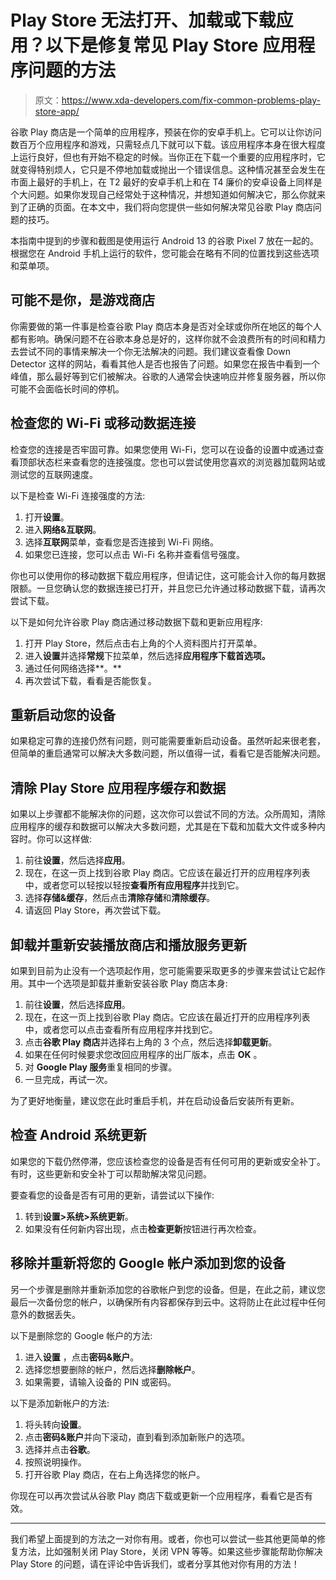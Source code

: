 # Play Store 无法打开、加载或下载应用？以下是修复常见 Play Store 应用程序问题的方法

> 原文：<https://www.xda-developers.com/fix-common-problems-play-store-app/>

谷歌 Play 商店是一个简单的应用程序，预装在你的安卓手机上。它可以让你访问数百万个应用程序和游戏，只需轻点几下就可以下载。该应用程序本身在很大程度上运行良好，但也有开始不稳定的时候。当你正在下载一个重要的应用程序时，它就变得特别烦人，它只是不停地加载或抛出一个错误信息。这种情况甚至会发生在市面上最好的手机上，在 T2 最好的安卓手机上和在 T4 廉价的安卓设备上同样是个大问题。如果你发现自己经常处于这种情况，并想知道如何解决它，那么你就来到了正确的页面。在本文中，我们将向您提供一些如何解决常见谷歌 Play 商店问题的技巧。

本指南中提到的步骤和截图是使用运行 Android 13 的谷歌 Pixel 7 放在一起的。根据您在 Android 手机上运行的软件，您可能会在略有不同的位置找到这些选项和菜单项。

## 可能不是你，是游戏商店

你需要做的第一件事是检查谷歌 Play 商店本身是否对全球或你所在地区的每个人都有影响。确保问题不在谷歌本身总是好的，这样你就不会浪费所有的时间和精力去尝试不同的事情来解决一个你无法解决的问题。我们建议查看像 Down Detector 这样的网站，看看其他人是否也报告了问题。如果您在报告中看到一个峰值，那么最好等到它们被解决。谷歌的人通常会快速响应并修复服务器，所以你可能不会面临长时间的停机。

## 检查您的 Wi-Fi 或移动数据连接

检查您的连接是否牢固可靠。如果您使用 Wi-Fi，您可以在设备的设置中或通过查看顶部状态栏来查看您的连接强度。您也可以尝试使用您喜欢的浏览器加载网站或测试您的互联网速度。

以下是检查 Wi-Fi 连接强度的方法:

1.  打开**设置**。
2.  进入**网络&互联网**。
3.  选择**互联网**菜单，查看您是否连接到 Wi-Fi 网络。
4.  如果您已连接，您可以点击 Wi-Fi 名称并查看信号强度。

你也可以使用你的移动数据下载应用程序，但请记住，这可能会计入你的每月数据限额。一旦您确认您的数据连接已打开，并且您已允许通过移动数据下载，请再次尝试下载。

以下是如何允许谷歌 Play 商店通过移动数据下载和更新应用程序:

1.  打开 Play Store，然后点击右上角的个人资料图片打开菜单。
2.  进入**设置**并选择**常规**下拉菜单，然后选择**应用程序下载首选项。**
3.  通过任何网络选择**。**
4.  再次尝试下载，看看是否能恢复。

## 重新启动您的设备

如果稳定可靠的连接仍然有问题，则可能需要重新启动设备。虽然听起来很老套，但简单的重启通常可以解决大多数问题，所以值得一试，看看它是否能解决问题。

## 清除 Play Store 应用程序缓存和数据

如果以上步骤都不能解决你的问题，这次你可以尝试不同的方法。众所周知，清除应用程序的缓存和数据可以解决大多数问题，尤其是在下载和加载大文件或多种内容时。你可以这样做:

1.  前往**设置**，然后选择**应用**。
2.  现在，在这一页上找到谷歌 Play 商店。它应该在最近打开的应用程序列表中，或者您可以轻按以轻按**查看所有应用程序**并找到它。
3.  选择**存储&缓存**，然后点击**清除存储**和**清除缓存**。
4.  请返回 Play Store，再次尝试下载。

## 卸载并重新安装播放商店和播放服务更新

如果到目前为止没有一个选项起作用，您可能需要采取更多的步骤来尝试让它起作用。其中一个选项是卸载并重新安装谷歌 Play 商店本身:

1.  前往**设置**，然后选择**应用**。
2.  现在，在这一页上找到谷歌 Play 商店。它应该在最近打开的应用程序列表中，或者您可以点击查看所有应用程序并找到它。
3.  点击**谷歌 Play 商店**并选择右上角的 3 个点，然后选择**卸载更新**。
4.  如果在任何时候要求您改回应用程序的出厂版本，点击 **OK** 。
5.  对 **Google Play 服务**重复相同的步骤。
6.  一旦完成，再试一次。

为了更好地衡量，建议您在此时重启手机，并在启动设备后安装所有更新。

## 检查 Android 系统更新

如果您的下载仍然停滞，您应该检查您的设备是否有任何可用的更新或安全补丁。有时，这些更新和安全补丁可以帮助解决常见问题。

要查看您的设备是否有可用的更新，请尝试以下操作:

1.  转到**设置>系统>系统更新**。
2.  如果没有任何新内容出现，点击**检查更新**按钮进行再次检查。

## 移除并重新将您的 Google 帐户添加到您的设备

另一个步骤是删除并重新添加您的谷歌帐户到您的设备。但是，在此之前，建议您最后一次备份您的帐户，以确保所有内容都保存到云中。这将防止在此过程中任何意外的数据丢失。

以下是删除您的 Google 帐户的方法:

1.  进入**设置** ，点击**密码&账户**。
2.  选择您想要删除的帐户，然后选择**删除帐户**。
3.  如果需要，请输入设备的 PIN 或密码。

以下是添加新帐户的方法:

1.  将头转向**设置**。
2.  点击**密码&账户**并向下滚动，直到看到添加新账户的选项。
3.  选择并点击**谷歌**。
4.  按照说明操作。
5.  打开谷歌 Play 商店，在右上角选择您的帐户。

你现在可以再次尝试从谷歌 Play 商店下载或更新一个应用程序，看看它是否有效。

* * *

我们希望上面提到的方法之一对你有用。或者，你也可以尝试一些其他更简单的修复方法，比如强制关闭 Play Store，关闭 VPN 等等。如果这些步骤能帮助你解决 Play Store 的问题，请在评论中告诉我们，或者分享其他对你有用的方法！